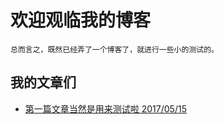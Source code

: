 # 欢迎观临我的博客

    总而言之，既然已经弄了一个博客了，就进行一些小的测试的。

## 我的文章们

- [第一篇文章当然是用来测试啦 2017/05/15](https://traburiss.github.io/page/firstPage)


<!-- UY BEGIN -->
<div id="2133686"></div>
<script type="text/javascript" src="http://v2.uyan.cc/code/uyan.js?uid=2133686"></script>
<!-- UY END -->